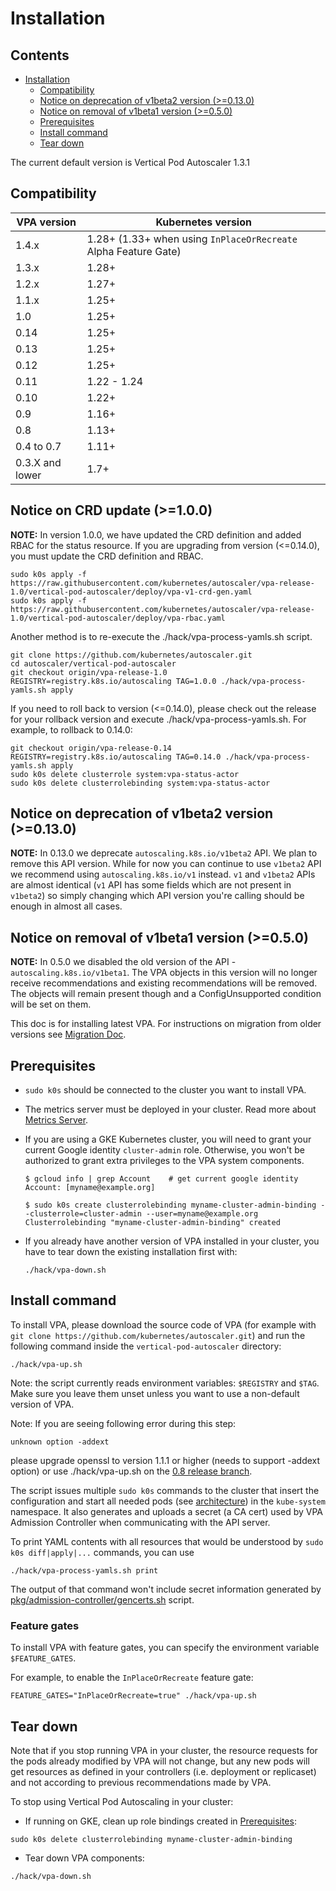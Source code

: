 # Installation

## Contents

- [Installation](#installation)
  - [Compatibility](#compatibility)
  - [Notice on deprecation of v1beta2 version (>=0.13.0)](#notice-on-deprecation-of-v1beta2-version-0130)
  - [Notice on removal of v1beta1 version (>=0.5.0)](#notice-on-removal-of-v1beta1-version-050)
  - [Prerequisites](#prerequisites)
  - [Install command](#install-command)
  - [Tear down](#tear-down)

The current default version is Vertical Pod Autoscaler 1.3.1

## Compatibility

| VPA version     | Kubernetes version                                              |
|-----------------|-----------------------------------------------------------------|
| 1.4.x           | 1.28+ (1.33+ when using `InPlaceOrRecreate` Alpha Feature Gate) |
| 1.3.x           | 1.28+                                                           |
| 1.2.x           | 1.27+                                                           |
| 1.1.x           | 1.25+                                                           |
| 1.0             | 1.25+                                                           |
| 0.14            | 1.25+                                                           |
| 0.13            | 1.25+                                                           |
| 0.12            | 1.25+                                                           |
| 0.11            | 1.22 - 1.24                                                     |
| 0.10            | 1.22+                                                           |
| 0.9             | 1.16+                                                           |
| 0.8             | 1.13+                                                           |
| 0.4 to 0.7      | 1.11+                                                           |
| 0.3.X and lower | 1.7+                                                            |

## Notice on CRD update (>=1.0.0)

**NOTE:** In version 1.0.0, we have updated the CRD definition and added RBAC for the
status resource. If you are upgrading from version (<=0.14.0), you must update the CRD
definition and RBAC.

```shell
sudo k0s apply -f https://raw.githubusercontent.com/kubernetes/autoscaler/vpa-release-1.0/vertical-pod-autoscaler/deploy/vpa-v1-crd-gen.yaml
sudo k0s apply -f https://raw.githubusercontent.com/kubernetes/autoscaler/vpa-release-1.0/vertical-pod-autoscaler/deploy/vpa-rbac.yaml
```

Another method is to re-execute the ./hack/vpa-process-yamls.sh script.

```shell
git clone https://github.com/kubernetes/autoscaler.git
cd autoscaler/vertical-pod-autoscaler
git checkout origin/vpa-release-1.0
REGISTRY=registry.k8s.io/autoscaling TAG=1.0.0 ./hack/vpa-process-yamls.sh apply
```

If you need to roll back to version (<=0.14.0), please check out the release for your
rollback version and execute ./hack/vpa-process-yamls.sh. For example, to rollback to 0.14.0:

```shell
git checkout origin/vpa-release-0.14
REGISTRY=registry.k8s.io/autoscaling TAG=0.14.0 ./hack/vpa-process-yamls.sh apply
sudo k0s delete clusterrole system:vpa-status-actor
sudo k0s delete clusterrolebinding system:vpa-status-actor
```

## Notice on deprecation of v1beta2 version (>=0.13.0)

**NOTE:** In 0.13.0 we deprecate `autoscaling.k8s.io/v1beta2` API. We plan to
remove this API version. While for now you can continue to use `v1beta2` API we
recommend using `autoscaling.k8s.io/v1` instead. `v1` and `v1beta2` APIs are
almost identical (`v1` API has some fields which are not present in `v1beta2`)
so simply changing which API version you're calling should be enough in almost
all cases.

## Notice on removal of v1beta1 version (>=0.5.0)

**NOTE:** In 0.5.0 we disabled the old version of the API - `autoscaling.k8s.io/v1beta1`.
The VPA objects in this version will no longer receive recommendations and
existing recommendations will be removed. The objects will remain present though
and a ConfigUnsupported condition will be set on them.

This doc is for installing latest VPA. For instructions on migration from older versions see [Migration Doc](https://github.com/kubernetes/autoscaler/blob/master/vertical-pod-autoscaler/MIGRATE.md).

## Prerequisites

- `sudo k0s` should be connected to the cluster you want to install VPA.
- The metrics server must be deployed in your cluster. Read more about [Metrics Server](https://github.com/kubernetes-sigs/metrics-server).
- If you are using a GKE Kubernetes cluster, you will need to grant your current Google
  identity `cluster-admin` role. Otherwise, you won't be authorized to grant extra
  privileges to the VPA system components.

  ```console
  $ gcloud info | grep Account    # get current google identity
  Account: [myname@example.org]

  $ sudo k0s create clusterrolebinding myname-cluster-admin-binding --clusterrole=cluster-admin --user=myname@example.org
  Clusterrolebinding "myname-cluster-admin-binding" created
  ```

- If you already have another version of VPA installed in your cluster, you have to tear down
  the existing installation first with:

  ```console
  ./hack/vpa-down.sh
  ```

## Install command

To install VPA, please download the source code of VPA (for example with `git clone https://github.com/kubernetes/autoscaler.git`)
and run the following command inside the `vertical-pod-autoscaler` directory:

```console
./hack/vpa-up.sh
```

Note: the script currently reads environment variables: `$REGISTRY` and `$TAG`.
Make sure you leave them unset unless you want to use a non-default version of VPA.

Note: If you are seeing following error during this step:

```console
unknown option -addext
```

please upgrade openssl to version 1.1.1 or higher (needs to support -addext option) or use ./hack/vpa-up.sh on the [0.8 release branch](https://github.com/kubernetes/autoscaler/tree/vpa-release-0.8).

The script issues multiple `sudo k0s` commands to the
cluster that insert the configuration and start all needed pods (see
[architecture](https://github.com/kubernetes/design-proposals-archive/blob/main/autoscaling/vertical-pod-autoscaler.md#architecture-overview))
in the `kube-system` namespace. It also generates
and uploads a secret (a CA cert) used by VPA Admission Controller when communicating
with the API server.

To print YAML contents with all resources that would be understood by
`sudo k0s diff|apply|...` commands, you can use

```console
./hack/vpa-process-yamls.sh print
```

The output of that command won't include secret information generated by
[pkg/admission-controller/gencerts.sh](https://github.com/kubernetes/autoscaler/tree/master/vertical-pod-autoscaler/pkg/admission-controller/gencerts.sh) script.

### Feature gates

To install VPA with feature gates, you can specify the environment variable `$FEATURE_GATES`.

For example, to enable the `InPlaceOrRecreate` feature gate:

```console
FEATURE_GATES="InPlaceOrRecreate=true" ./hack/vpa-up.sh
```

## Tear down

Note that if you stop running VPA in your cluster, the resource requests
for the pods already modified by VPA will not change, but any new pods
will get resources as defined in your controllers (i.e. deployment or
replicaset) and not according to previous recommendations made by VPA.

To stop using Vertical Pod Autoscaling in your cluster:

- If running on GKE, clean up role bindings created in [Prerequisites](#prerequisites):

```console
sudo k0s delete clusterrolebinding myname-cluster-admin-binding
```

- Tear down VPA components:

```console
./hack/vpa-down.sh
```
